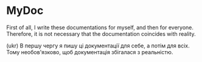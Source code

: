 # MyDoc
First of all, I write these documentations for myself, and then for everyone. Therefore, it is not necessary that the documentation coincides with reality.

(ukr) В першу чергу я пишу ці документації для себе, а потім для всіх. Тому необов'язково, щоб документація збігалася з реальністю.
